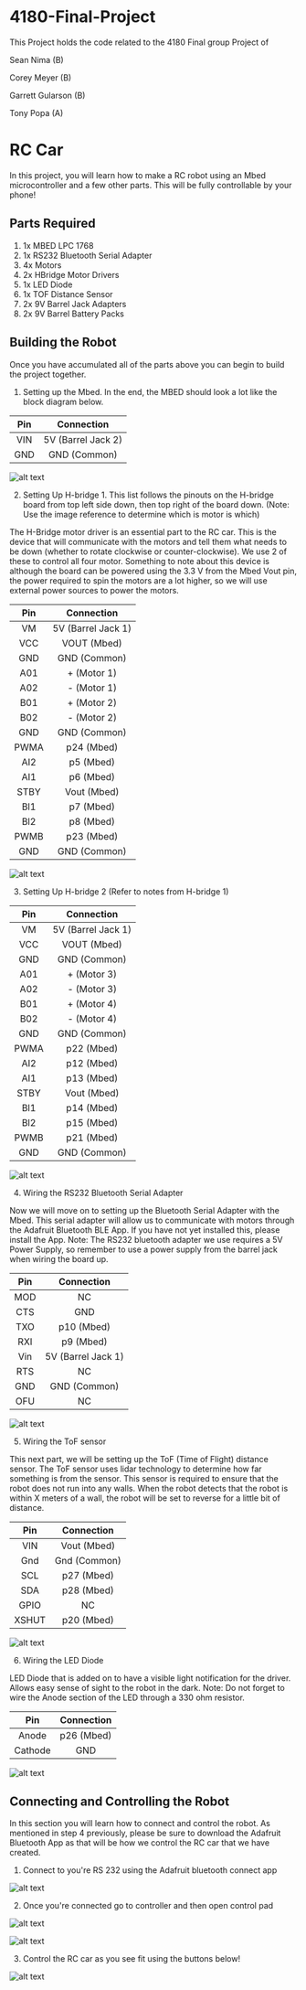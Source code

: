 # 4180-Final-Project
This Project holds the code related to the 4180 Final group Project of

Sean Nima (B)

Corey Meyer (B)

Garrett Gularson (B)

Tony Popa (A)

# RC Car 
In this project, you will learn how to make a RC robot using an Mbed microcontroller and a few other parts. This will be fully controllable by your phone!
 

## Parts Required
1. 1x MBED LPC 1768
2. 1x RS232 Bluetooth Serial Adapter
3. 4x Motors
4. 2x HBridge Motor Drivers
5. 1x LED Diode
6. 1x TOF Distance Sensor
7. 2x 9V Barrel Jack Adapters
8. 2x 9V Barrel Battery Packs



## Building the Robot
Once you have accumulated all of the parts above you can begin to build the project together.

1. Setting up the Mbed. In the end, the MBED should look a lot like the block diagram below.

| Pin | Connection |
| :-----: | :--------: |
| VIN | 5V (Barrel Jack 2) |
| GND | GND (Common) |

![alt text](https://github.com/nima-5/4180-Final-Project/blob/main/Images/Screenshot%202023-04-24%20at%207.06.54%20PM.png)


2. Setting Up H-bridge 1.  This list follows the pinouts on the H-bridge board from top left side down, then top right of the board down. (Note: Use the image reference to determine which is motor is which)

The H-Bridge motor driver is an essential part to the RC car. This is the device that will communicate with the motors and tell them what needs to be down (whether to rotate clockwise or counter-clockwise). We use 2 of these to control all four motor. Something to note about this device is although the board can be powered using the 3.3 V from the Mbed Vout pin, the power required to spin the motors are a lot higher, so we will use external power sources to power the motors.

| Pin | Connection |
| :-----: | :--------: |
| VM  | 5V (Barrel Jack 1) |
| VCC | VOUT (Mbed) | 
| GND | GND (Common) |
| A01 | + (Motor 1) |
| A02 | - (Motor 1) |
| B01 | + (Motor 2) | 
| B02 | - (Motor 2) |
| GND | GND (Common) |
| PWMA | p24 (Mbed) |
| AI2 | p5 (Mbed) |
| AI1 | p6 (Mbed) |
| STBY | Vout (Mbed) |
| Bl1 | p7 (Mbed) |
| Bl2 | p8 (Mbed) | 
| PWMB | p23 (Mbed) |
| GND | GND (Common) |

![alt text](https://github.com/nima-5/4180-Final-Project/blob/main/Images/Screenshot%202023-04-24%20at%207.07.02%20PM.png)

3. Setting Up H-bridge 2 (Refer to notes from H-bridge 1)

| Pin | Connection |
| :-----: | :--------: |
| VM  | 5V (Barrel Jack 1) |
| VCC | VOUT (Mbed) | 
| GND | GND (Common) |
| A01 | + (Motor 3) |
| A02 | - (Motor 3) |
| B01 | + (Motor 4) | 
| B02 | - (Motor 4) |
| GND | GND (Common) |
| PWMA | p22 (Mbed) |
| AI2 | p12 (Mbed) |
| AI1 | p13 (Mbed) |
| STBY | Vout (Mbed) |
| Bl1 | p14 (Mbed) |
| Bl2 | p15 (Mbed) | 
| PWMB | p21 (Mbed) |
| GND | GND (Common) |

![alt text](https://github.com/nima-5/4180-Final-Project/blob/main/Images/Screenshot%202023-04-24%20at%207.07.10%20PM.png)


4. Wiring the RS232 Bluetooth Serial Adapter

Now we will move on to setting up the Bluetooth Serial Adapter with the Mbed. This serial adapter will allow us to communicate with motors through the Adafruit Bluetooth BLE App. If you have not yet installed this, please install the App. Note: The RS232 bluetooth adapter we use requires a 5V Power Supply, so remember to use a power supply from the barrel jack when wiring the board up.

| Pin | Connection |
| :-----: | :--------: |
| MOD | NC | 
| CTS | GND | 
| TXO | p10 (Mbed) |
| RXI | p9 (Mbed) |
| Vin | 5V (Barrel Jack 1) |
| RTS | NC |
| GND | GND (Common) |
| OFU | NC | 

![alt text](https://github.com/nima-5/4180-Final-Project/blob/main/Images/Screenshot%202023-04-24%20at%207.06.58%20PM.png)


5. Wiring the ToF sensor

This next part, we will be setting up the ToF (Time of Flight) distance sensor. The ToF sensor uses lidar technology to determine how far something is from the sensor.  This sensor is required to ensure that the robot does not run into any walls. When the robot detects that the robot is within X meters of a wall, the robot will be set to reverse for a little bit of distance.



| Pin | Connection |
| :-----: | :--------: |
| VIN | Vout (Mbed) | 
| Gnd | Gnd (Common) |
| SCL | p27 (Mbed) | 
| SDA | p28 (Mbed) | 
| GPIO | NC |
| XSHUT | p20 (Mbed) | 

![alt text](https://github.com/nima-5/4180-Final-Project/blob/main/Images/Screenshot%202023-04-24%20at%207.07.06%20PM.png)

6. Wiring the LED Diode

LED Diode that is added on to have a visible light notification for the driver. Allows easy sense of sight to the robot in the dark.
Note: Do not forget to wire the Anode section of the LED through a 330 ohm resistor.

| Pin | Connection |
| :-----: | :--------: |
| Anode | p26 (Mbed) |
| Cathode | GND | 

![alt text](https://github.com/nima-5/4180-Final-Project/blob/main/Images/Screenshot%202023-04-24%20at%207.13.20%20PM.png)

## Connecting and Controlling the Robot

In this section you will learn how to connect and control the robot. As mentioned in step 4 previously, please be sure to download the Adafruit Bluetooth App as that will be how we control the RC car that we have created.

1. Connect to you're RS 232 using the Adafruit bluetooth connect app

![alt text](https://github.com/nima-5/4180-Final-Project/blob/main/Images/IMG_2440.jpg)

2. Once you're connected go to controller and then open control pad

![alt text](https://github.com/nima-5/4180-Final-Project/blob/main/Images/IMG_2439.jpg)

![alt text](https://github.com/nima-5/4180-Final-Project/blob/main/Images/IMG_2438.jpg)

3. Control the RC car as you see fit using the buttons below!

![alt text](https://github.com/nima-5/4180-Final-Project/blob/main/Images/IMG_2437.jpg)







